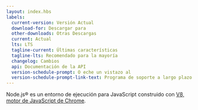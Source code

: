 ```yaml
---
layout: index.hbs
labels:
  current-version: Versión Actual
  download-for: Descargar para
  other-downloads: Otras Descargas
  current: Actual
  lts: LTS
  tagline-current: Últimas características
  tagline-lts: Recomendado para la mayoría
  changelog: Cambios
  api: Documentación de la API
  version-schedule-prompt: O eche un vistazo al
  version-schedule-prompt-link-text: Programa de soporte a largo plazo (LTS)
---
```


Node.js® es un entorno de ejecución para JavaScript construido con [V8, motor
de JavaScript de Chrome](https://v8.dev/).
